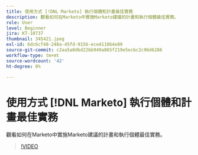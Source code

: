 ```yaml
---
title: 使用方式 [!DNL Marketo] 執行個體和計畫最佳實務
description: 觀看如何在Marketo中實施Marketo建議的計畫和執行個體最佳實務。
role: User
level: Beginner
jira: KT-10737
thumbnail: 345421.jpeg
exl-id: 6dc6cf48-240a-45fd-9156-ece411064e89
source-git-commit: c2aa5a0dbd22bb949a865f219e5ecbc2c96d6286
workflow-type: tm+mt
source-wordcount: '42'
ht-degree: 0%

---
```


# 使用方式 [!DNL Marketo] 執行個體和計畫最佳實務

觀看如何在Marketo中實施Marketo建議的計畫和執行個體最佳實務。

>[!VIDEO](https://video.tv.adobe.com/v/345421/?quality=12&learn=on)
